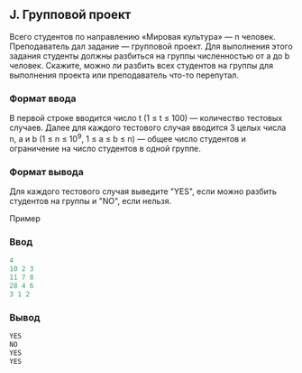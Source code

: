 ﻿## J. Групповой проект
Всего студентов по направлению «Мировая культура» — n человек. Преподаватель дал задание — групповой проект. Для выполнения этого задания студенты должны разбиться на группы численностью от a до b человек. Скажите, можно ли разбить всех студентов на группы для выполнения проекта или преподаватель что-то перепутал.  
### Формат ввода  
В первой строке вводится число t (1 ≤ t ≤ 100) — количество тестовых случаев. Далее для каждого тестового случая вводится 3 целых числа n, a и b (1 ≤ n ≤ 10<sup>9</sup>, 1 ≤ a ≤ b ≤ n) — общее число студентов и ограничение на число студентов в одной группе.  
### Формат вывода
Для каждого тестового случая выведите "YES", если можно разбить студентов на группы и "NO", если нельзя.  

Пример   

### Ввод
```cpp
4
10 2 3
11 7 8
28 4 6
3 1 2
```
### Вывод
```cpp
YES
NO
YES
YES
```

